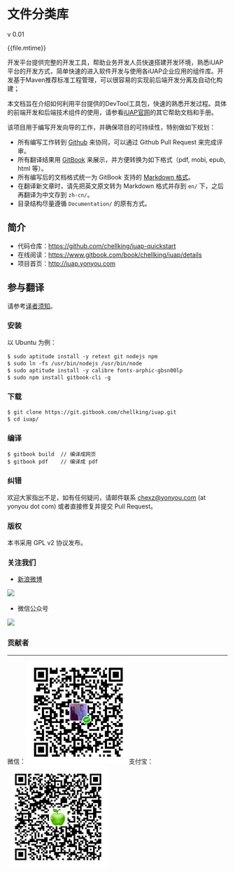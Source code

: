 # 文件分类库

v 0.01

{{file.mtime}}    <!-- toc -->

开发平台提供完整的开发工具，帮助业务开发人员快速搭建开发环境，熟悉iUAP平台的开发方式，简单快速的进入软件开发与使用各iUAP企业应用的组件库。开发基于Maven推荐标准工程管理，可以很容易的实现前后端开发分离及自动化构建；

本文档旨在介绍如何利用平台提供的DevTool工具包，快速的熟悉开发过程。具体的前端开发和后端技术组件的使用，请参看[iUAP官网](http://iuap.yonyou.com)的其它帮助文档和手册。

该项目用于编写开发向导的工作，并确保项目的可持续性，特别做如下规划：

* 所有编写工作转到 [Github](https://www.github.com) 来协同，可以通过 Github Pull Request 来完成评审。
* 所有翻译结果用 [GitBook](http://www.gitbook.com) 来展示，并方便转换为如下格式（pdf, mobi, epub, html 等）。
* 所有编写后的文档格式统一为 GitBook 支持的 [Markdown 格式](http://help.gitbook.com/format/markdown.html)。
* 在翻译新文章时，请先把英文原文转为 Markdown 格式并存到 `en/` 下，之后再翻译为中文存到 `zh-cn/`。
* 目录结构尽量遵循 `Documentation/` 的原有方式。

## 简介 ##

-   代码仓库：<https://github.com/chellking/iuap-quickstart>
-   在线阅读：<https://www.gitbook.com/book/chellking/iuap/details>
-   项目首页：<http://iuap.yonyou.com>

## 参与翻译

请参考[译者须知](doc/README.md)。

### 安装

以 Ubuntu 为例：

    $ sudo aptitude install -y retext git nodejs npm
    $ sudo ln -fs /usr/bin/nodejs /usr/bin/node
    $ sudo aptitude install -y calibre fonts-arphic-gbsn00lp
    $ sudo npm install gitbook-cli -g

### 下载

    $ git clone https://git.gitbook.com/chellking/iuap.git
    $ cd iuap/

### 编译

    $ gitbook build  // 编译成网页
    $ gitbook pdf    // 编译成 pdf

### 纠错

欢迎大家指出不足，如有任何疑问，请邮件联系 chexz@yonyou.com (at yonyou dot com) 或者直接修复并提交 Pull Request。

### 版权

本书采用 GPL v2 协议发布。

### 关注我们

-   [新浪微博](http://weibo.com/)

   [<img src="pic/sina.jpg" width="150"/>](http://weibo.com/)

-   微信公众号

   <img src="pic/weixin.jpg" width="150"/>


### 贡献者
<hr> 

微信：![微信](/articles/iuap-develop/4-/img/image888.jpg) 
支付宝：![支付宝](/articles/iuap-develop/4-/img/image880.jpg)
